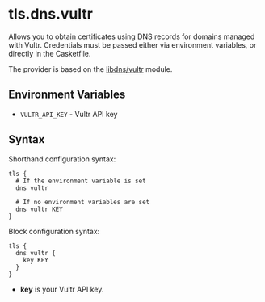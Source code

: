# tls.dns.vultr

<script setup>
import NewInCasket from "./components/NewInCasket.vue";
</script>

Allows you to obtain certificates using DNS records for domains managed with Vultr. Credentials must be passed either
via environment variables, or directly in the Casketfile.

The provider is based on the [libdns/vultr](https://github.com/libdns/vultr) module.

## Environment Variables

- `VULTR_API_KEY` - Vultr API key

## Syntax

Shorthand configuration syntax:

``` casketfile
tls {
  # If the environment variable is set
  dns vultr

  # If no environment variables are set
  dns vultr KEY
}
```

<NewInCasket version="v1.4.0" /> Block configuration syntax:

``` casketfile
tls {
  dns vultr {
    key KEY
  }
}
```

- **key** is your Vultr API key.
